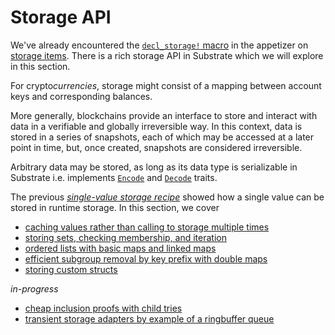 # Storage API

We've already encountered the [`decl_storage!` macro](https://substrate.dev/rustdocs/master/frame_support/macro.decl_storage.html) in the appetizer on [storage items](../../2-appetizers/2-storage-values.md). There is a rich storage API in Substrate which we will explore in this section.

For crypto*currencies*, storage might consist of a mapping between account keys and corresponding balances.

More generally, blockchains provide an interface to store and interact with data in a verifiable and globally irreversible way. In this context, data is stored in a series of snapshots, each of which may be accessed at a later point in time, but, once created, snapshots are considered irreversible.

Arbitrary data may be stored, as long as its data type is serializable in Substrate i.e. implements [`Encode`](https://docs.rs/parity-scale-codec/1.0.6/parity_scale_codec/#encode) and [`Decode`](https://docs.rs/parity-scale-codec/1.0.6/parity_scale_codec/#decode) traits.

The previous *[single-value storage recipe](../../2-appetizers/2-storage-values.md)* showed how a single value can be stored in runtime storage. In this section, we cover
- [caching values rather than calling to storage multiple times](./cache.md)
- [storing sets, checking membership, and iteration](./sets-vecs-iteration.md)
- [ordered lists with basic maps and linked maps](./enumerated.md)
- [efficient subgroup removal by key prefix with double maps](./double.md)
- [storing custom structs](./structs.md)

*in-progress*
- [cheap inclusion proofs with child tries](./childtries.md)
- [transient storage adapters by example of a ringbuffer queue](./ringbuffer.md)
